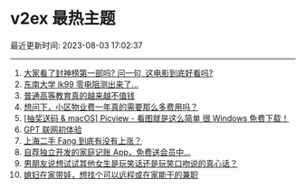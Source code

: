 # v2ex 最热主题

最近更新时间: 2023-08-03 17:02:37

--- 
1. [大家看了封神榜第一部吗? 问一句, 这电影到底好看吗?](https://www.v2ex.com/t/961966) 
2. [东南大学 lk99 零电阻测出来了...](https://www.v2ex.com/t/961957) 
3. [普通高等教育真的越来越不值钱](https://www.v2ex.com/t/961987) 
4. [想问下，小区物业费一年真的需要那么多费用吗？](https://www.v2ex.com/t/961995) 
5. [[抽奖送码 & macOS] Picview - 看图就是这么简单 很 Windows 免费下载！](https://www.v2ex.com/t/961998) 
6. [GPT 联网初体验](https://www.v2ex.com/t/962006) 
7. [上海二手 Fang 到底有没有上涨？](https://www.v2ex.com/t/962016) 
8. [自荐独立开发的家庭记账 App，免费送会员中...](https://www.v2ex.com/t/962025) 
9. [男朋友说想试试其他女生是玩笑话还是玩笑口吻说的真心话？](https://www.v2ex.com/t/962034) 
10. [媳妇在家带娃，想找个可以远程或在家能干的兼职](https://www.v2ex.com/t/962002) 
